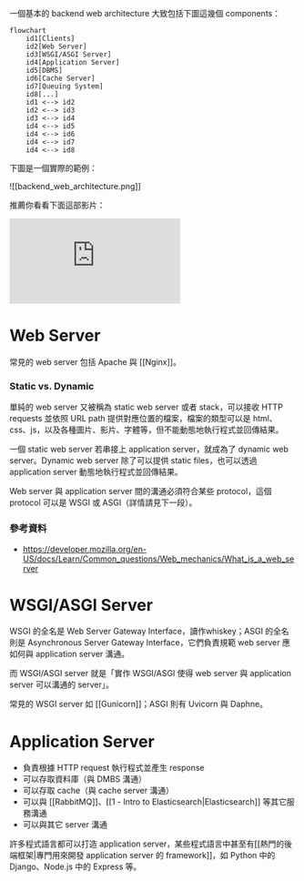 一個基本的 backend web architecture 大致包括下圖這幾個 components：

```mermaid
flowchart
    id1[Clients]
    id2[Web Server]
    id3[WSGI/ASGI Server]
    id4[Application Server]
    id5[DBMS]
    id6[Cache Server]
    id7[Queuing System]
    id8[...]
    id1 <--> id2
    id2 <--> id3
    id3 <--> id4
    id4 <--> id5
    id4 <--> id6
    id4 <--> id7
    id4 <--> id8
```

下圖是一個實際的範例：

![[backend_web_architecture.png]]

推薦你看看下面這部影片：

<iframe style="aspect-ratio: 16/9" src="https://www.youtube.com/embed/YnrgBeIRtvo?si=7KERF5O9YU0cgrcK" title="YouTube video player" frameborder="0" allow="accelerometer; autoplay; clipboard-write; encrypted-media; gyroscope; picture-in-picture; web-share" allowfullscreen></iframe>

# Web Server

常見的 web server 包括 Apache 與 [[Nginx]]。

### Static vs. Dynamic

單純的 web server 又被稱為 static web server 或者 stack，可以接收 HTTP requests 並依照 URL path 提供對應位置的檔案，檔案的類型可以是 html、css、js，以及各種圖片、影片、字體等，但不能動態地執行程式並回傳結果。

一個 static web server 若串接上 application server，就成為了 dynamic web server。Dynamic web server 除了可以提供 static files，也可以透過 application server 動態地執行程式並回傳結果。

Web server 與 application server 間的溝通必須符合某些 protocol，這個 protocol 可以是 WSGI 或 ASGI（詳情請見下一段）。

### 參考資料

- <https://developer.mozilla.org/en-US/docs/Learn/Common_questions/Web_mechanics/What_is_a_web_server>

# WSGI/ASGI Server

WSGI 的全名是 Web Server Gateway Interface，讀作whiskey；ASGI 的全名則是 Asynchronous Server Gateway Interface，它們負責規範 web server 應如何與 application server 溝通。

而 WSGI/ASGI server 就是「實作 WSGI/ASGI 使得 web server 與 application server 可以溝通的 server」。

常見的 WSGI server 如 [[Gunicorn]]；ASGI 則有 Uvicorn 與 Daphne。

# Application Server

- 負責根據 HTTP request 執行程式並產生 response
- 可以存取資料庫（與 DMBS 溝通）
- 可以存取 cache（與 cache server 溝通）
- 可以與 [[RabbitMQ]]、[[1 - Intro to Elasticsearch|Elasticsearch]] 等其它服務溝通
- 可以與其它 server 溝通

許多程式語言都可以打造 application server，某些程式語言中甚至有[[熱門的後端框架|專門用來開發 application server 的 framework]]，如 Python 中的 Django、Node.js 中的 Express 等。
